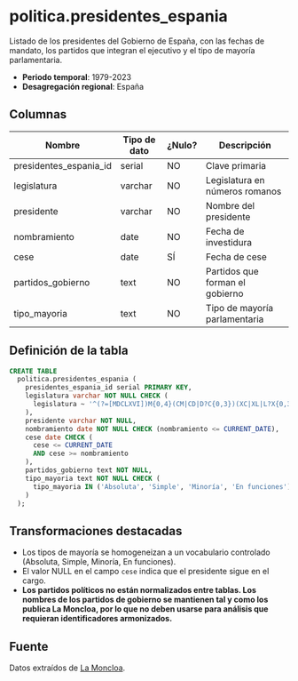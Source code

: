 # politica.presidentes_espania

Listado de los presidentes del Gobierno de España, con las fechas de mandato, los partidos que integran el ejecutivo y el tipo de mayoría parlamentaria.

- **Periodo temporal**: 1979-2023
- **Desagregación regional**: España

## Columnas

| Nombre | Tipo de dato | ¿Nulo? | Descripción |
| --- | --- | --- | --- |
| presidentes_espania_id | serial | NO | Clave primaria |
| legislatura | varchar | NO | Legislatura en números romanos |
| presidente | varchar | NO | Nombre del presidente |
| nombramiento | date | NO | Fecha de investidura |
| cese | date | SÍ | Fecha de cese |
| partidos_gobierno | text | NO | Partidos que forman el gobierno |
| tipo_mayoria | text | NO | Tipo de mayoría parlamentaria |

## Definición de la tabla

```sql
CREATE TABLE
  politica.presidentes_espania (
    presidentes_espania_id serial PRIMARY KEY,
    legislatura varchar NOT NULL CHECK (
      legislatura ~ '^(?=[MDCLXVI])M{0,4}(CM|CD|D?C{0,3})(XC|XL|L?X{0,3})(IX|IV|V?I{0,3})$'
    ),
    presidente varchar NOT NULL,
    nombramiento date NOT NULL CHECK (nombramiento <= CURRENT_DATE),
    cese date CHECK (
      cese <= CURRENT_DATE
      AND cese >= nombramiento
    ),
    partidos_gobierno text NOT NULL,
    tipo_mayoria text NOT NULL CHECK (
      tipo_mayoria IN ('Absoluta', 'Simple', 'Minoría', 'En funciones')
    )
  );
```

## Transformaciones destacadas

- Los tipos de mayoría se homogeneizan a un vocabulario controlado (Absoluta, Simple, Minoría, En funciones).
- El valor NULL en el campo `cese` indica que el presidente sigue en el cargo.
- **Los partidos políticos no están normalizados entre tablas. Los nombres de los partidos de gobierno se mantienen tal y como los publica La Moncloa, por lo que no deben usarse para análisis que requieran identificadores armonizados.**

## Fuente

Datos extraídos de <a href="https://www.lamoncloa.gob.es/Paginas/index.aspx" target="_blank">La Moncloa</a>.

